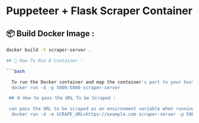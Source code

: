 # Puppeteer + Flask Scraper Container

## 📦 Build Docker Image :

```bash
docker build -t scraper-server .

## 🚀 How To Run A Container :

```bash

  To run the Docker container and map the container's port to your host machine, use:
  docker run -d -p 5000:5000 scraper-server

 ## 🌐 How to pass the URL To be Scraped :

 can pass the URL to be scraped as an environment variable when running the container:
  docker run -d -e SCRAPE_URL=https://example.com scraper-server -p 5000:5000


